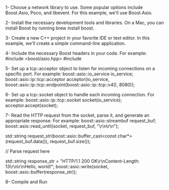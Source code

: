 1- Choose a network library to use. Some popular options include Boost.Asio, Poco, and libevent. For this example, we'll use Boost.Asio.

2- Install the necessary development tools and libraries. On a Mac, you can install Boost by running brew install boost.

3- Create a new C++ project in your favorite IDE or text editor. In this example, we'll create a simple command-line application.

4- Include the necessary Boost headers in your code. For example:
#include <boost/asio.hpp>
#include <iostream>

5- Set up a tcp::acceptor object to listen for incoming connections on a specific port. For example:
boost::asio::io_service io_service;
boost::asio::ip::tcp::acceptor acceptor(io_service,
    boost::asio::ip::tcp::endpoint(boost::asio::ip::tcp::v4(), 8080));

6- Set up a tcp::socket object to handle each incoming connection. For example:
boost::asio::ip::tcp::socket socket(io_service);
acceptor.accept(socket);

7- Read the HTTP request from the socket, parse it, and generate an appropriate response. For example:
boost::asio::streambuf request_buf;
boost::asio::read_until(socket, request_buf, "\r\n\r\n");

std::string request_str(boost::asio::buffer_cast<const char*>(request_buf.data()), request_buf.size());

// Parse request here

std::string response_str = "HTTP/1.1 200 OK\r\nContent-Length: 13\r\n\r\nHello, world!";
boost::asio::write(socket, boost::asio::buffer(response_str));
 
 8- Compile and Run